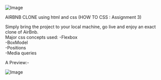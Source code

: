 ![Image](https://github.com/user-attachments/assets/88439a41-cca4-4ccd-a004-a990c709ba1e)

AIRBNB CLONE
using html and css
(HOW TO CSS : Assignment 3)

Simply bring the project to your local machine, go live and enjoy an exact clone of AirBnb. <br>
Major css concepts used:
-Flexbox <br>
-BoxModel <br>
-Positions <br>
-Media queries

A Preview:-

![Image](https://github.com/user-attachments/assets/2536792b-d16d-4a6b-a331-e40ab16e49b0)
